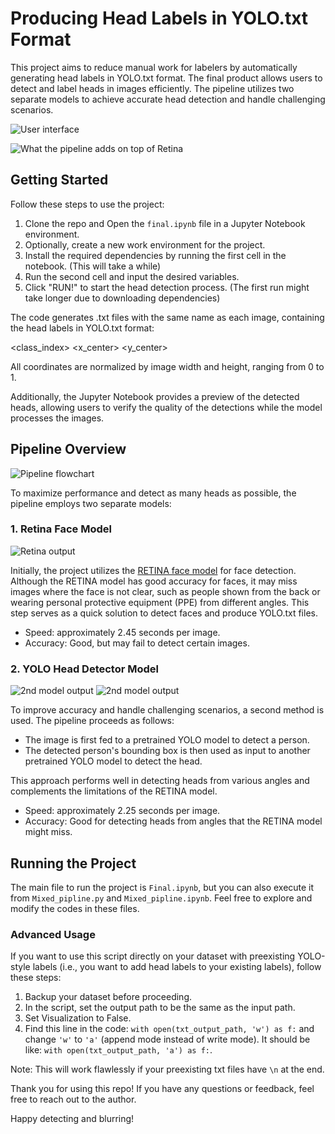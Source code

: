 # Producing Head Labels in YOLO.txt Format

This project aims to reduce manual work for labelers by automatically generating head labels in YOLO.txt format. The final product allows users to detect and label heads in images efficiently. The pipeline utilizes two separate models to achieve accurate head detection and handle challenging scenarios.

![User interface](./pics/interface.jpg)

![What the pipeline adds on top of Retina](./pics/4.png)

## Getting Started

Follow these steps to use the project:

1. Clone the repo and Open the `final.ipynb` file in a Jupyter Notebook environment.
2. Optionally, create a new work environment for the project.
3. Install the required dependencies by running the first cell in the notebook. (This will take a while)
4. Run the second cell and input the desired variables.
5. Click "RUN!" to start the head detection process.
(The first run might take longer due to downloading dependencies)

The code generates .txt files with the same name as each image, containing the head labels in YOLO.txt format:

<class_index> <x_center> <y_center> <width> <height>

All coordinates are normalized by image width and height, ranging from 0 to 1.

Additionally, the Jupyter Notebook provides a preview of the detected heads, allowing users to verify the quality of the detections while the model processes the images.

## Pipeline Overview
![Pipeline flowchart](./pics/flowchart.png)

To maximize performance and detect as many heads as possible, the pipeline employs two separate models:

### 1. Retina Face Model

![Retina output](pics/1.jpg)

Initially, the project utilizes the [RETINA face model](https://github.com/serengil/retinaface) for face detection. Although the RETINA model has good accuracy for faces, it may miss images where the face is not clear, such as people shown from the back or wearing personal protective equipment (PPE) from different angles. This step serves as a quick solution to detect faces and produce YOLO.txt files.

- Speed: approximately 2.45 seconds per image.
- Accuracy: Good, but may fail to detect certain images.

### 2. YOLO Head Detector Model
![2nd model output](./pics/2.jpg)
![2nd model output](./pics/3.jpg)

To improve accuracy and handle challenging scenarios, a second method is used. The pipeline proceeds as follows:

- The image is first fed to a pretrained YOLO model to detect a person.
- The detected person's bounding box is then used as input to another pretrained YOLO model to detect the head.

This approach performs well in detecting heads from various angles and complements the limitations of the RETINA model.

- Speed: approximately 2.25 seconds per image.
- Accuracy: Good for detecting heads from angles that the RETINA model might miss.

## Running the Project

The main file to run the project is `Final.ipynb`, but you can also execute it from `Mixed_pipline.py` and `Mixed_pipline.ipynb`. Feel free to explore and modify the codes in these files.

### Advanced Usage

If you want to use this script directly on your dataset with preexisting YOLO-style labels (i.e., you want to add head labels to your existing labels), follow these steps:

1. Backup your dataset before proceeding.
2. In the script, set the output path to be the same as the input path.
3. Set Visualization to False.
4. Find this line in the code: `with open(txt_output_path, 'w') as f:` and change `'w'` to `'a'` (append mode instead of write mode). It should be like: `with open(txt_output_path, 'a') as f:`.

Note: This will work flawlessly if your preexisting txt files have `\n` at the end.

Thank you for using this repo! If you have any questions or feedback, feel free to reach out to the author.

Happy detecting and blurring!
